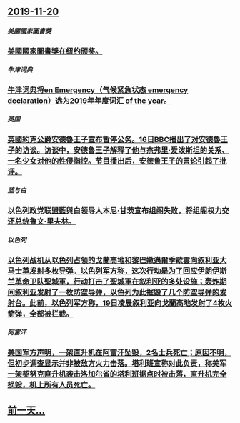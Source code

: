 ## [2019-11-20](/zh/news/2019/11/20/index.md)

##### 美國國家圖書獎
### [ 美國國家圖書獎在纽约颁奖。 ](/zh/news/2019/11/20/美國國家圖書獎在纽约颁奖.md)
##### 牛津词典
### [ 牛津词典将en Emergency（气候紧急状态 emergency declaration）选为2019年年度词汇 of the year。](/zh/news/2019/11/20/牛津词典将en-Emergency-气候紧急状态-emergency-declaration-选为2019年年度词汇.md)
##### 英国
### [ 英國約克公爵安德魯王子宣布暂停公务。16日BBC播出了对安德魯王子的访谈。访谈中，安德魯王子解释了他与杰弗里·爱泼斯坦的关系、一名少女对他的性侵指控。节目播出后，安德鲁王子的言论引起了批评。 ](/zh/news/2019/11/20/英國約克公爵安德魯王子宣布暂停公务-16日BBC播出了对安德魯王子的访谈-访谈中-安德魯王子解释了他与杰弗里-爱泼斯坦.md)
##### 蓝与白
### [ 以色列政党联盟藍與白领导人本尼·甘茨宣布组阁失败，将组阁权力交还总统鲁文·里夫林。 ](/zh/news/2019/11/20/以色列政党联盟藍與白领导人本尼-甘茨宣布组阁失败-将组阁权力交还总统鲁文-里夫林.md)
##### 以色列
### [ 以色列战机从以色列占领的戈蘭高地和黎巴嫩邁爾季歐雲向叙利亚大马士革发射多枚导弹。以色列军方称，这次行动是为了回应伊朗伊斯兰革命卫队聖城軍，行动打击了聖城軍在叙利亚的多处设施；轰炸期间叙利亚发射了一枚防空导弹，以色列为此摧毁了几个防空导弹的发射台。此前，以色列军方称，19日凌晨叙利亚向戈蘭高地发射了4枚火箭弹，全部被拦截。 ](/zh/news/2019/11/20/以色列战机从以色列占领的戈蘭高地和黎巴嫩邁爾季歐雲向叙利亚大马士革发射多枚导弹-以色列军方称-这次行动是为了回应伊朗伊.md)
##### 阿富汗
### [ 美国军方声明，一架直升机在阿富汗坠毁，2名士兵死亡；原因不明，但初步调查显示并非被敌方火力击落。塔利班宣称对此负责，称美军一架契努克直升机袭击洛加尔省的塔利班据点时被击落，直升机完全损毁，机上所有人员死亡。 ](/zh/news/2019/11/20/美国军方声明-一架直升机在阿富汗坠毁-2名士兵死亡-原因不明-但初步调查显示并非被敌方火力击落-塔利班宣称对此负责-称.md)
## [前一天...](/zh/news/2019/11/19/index.md)

